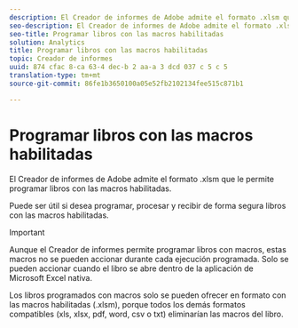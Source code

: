 ```yaml
---
description: El Creador de informes de Adobe admite el formato .xlsm que le permite programar libros con las macros habilitadas.
seo-description: El Creador de informes de Adobe admite el formato .xlsm que le permite programar libros con las macros habilitadas.
seo-title: Programar libros con las macros habilitadas
solution: Analytics
title: Programar libros con las macros habilitadas
topic: Creador de informes
uuid: 874 cfac 8-ca 63-4 dec-b 2 aa-a 3 dcd 037 c 5 c 5
translation-type: tm+mt
source-git-commit: 86fe1b3650100a05e52fb2102134fee515c871b1

---
```



# Programar libros con las macros habilitadas

El Creador de informes de Adobe admite el formato .xlsm que le permite programar libros con las macros habilitadas.

Puede ser útil si desea programar, procesar y recibir de forma segura libros con las macros habilitadas.

>[!IMPORTANT]
>
>Aunque el Creador de informes permite programar libros con macros, estas macros no se pueden accionar durante cada ejecución programada. Solo se pueden accionar cuando el libro se abre dentro de la aplicación de Microsoft Excel nativa.

Los libros programados con macros solo se pueden ofrecer en formato con las macros habilitadas (.xlsm), porque todos los demás formatos compatibles (xls, xlsx, pdf, word, csv o txt) eliminarían las macros del libro.
